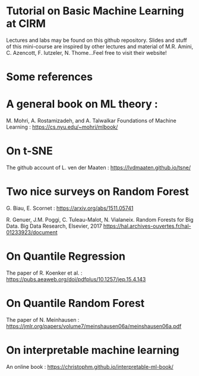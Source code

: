 # Tutorial on Basic Machine Learning at CIRM

Lectures and labs may be found on this github repository. Slides and stuff of this mini-course are inspired by other lectures and material of M.R. Amini, C. Azencott, F. Iutzeler, N. Thome...Feel free to visit their website! 

# Some references
# A general book on ML theory : 
M. Mohri, A. Rostamizadeh, and A. Talwalkar Foundations of Machine Learning : https://cs.nyu.edu/~mohri/mlbook/ 
# On t-SNE
The github account of L. ven der Maaten : https://lvdmaaten.github.io/tsne/
# Two nice surveys on Random Forest
G. Biau, E. Scornet : https://arxiv.org/abs/1511.05741

R. Genuer, J.M. Poggi, C. Tuleau-Malot, N. Vialaneix. Random Forests
for Big Data. Big Data Research, Elsevier, 2017 https://hal.archives-ouvertes.fr/hal-01233923/document
# On Quantile Regression
The paper of R. Koenker et al. : https://pubs.aeaweb.org/doi/pdfplus/10.1257/jep.15.4.143
# On Quantile Random Forest
The paper of N. Meinhausen : https://jmlr.org/papers/volume7/meinshausen06a/meinshausen06a.pdf
# On interpretable machine learning
An online book : https://christophm.github.io/interpretable-ml-book/

